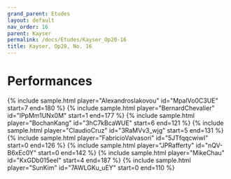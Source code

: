 ```yaml
---
grand_parent: Etudes
layout: default
nav_order: 16
parent: Kayser
permalink: /docs/Etudes/Kayser_Op20-16
title: Kayser, Op20, No. 16
---
```

# Performances
<div class="sample-container">
    {% include sample.html player="AlexandrosIakovou" id="MpalVo0C3UE" start=7 end=180 %}
    {% include sample.html player="BernardChevalier" id="lPpMm1UNx0M" start=1 end=177 %}
    {% include sample.html player="BochanKang" id="3hC7kBcaWUE" start=6 end=121 %}
    {% include sample.html player="ClaudioCruz" id="3RaMVv3_wjg" start=5 end=131 %}
    {% include sample.html player="FabricioValvasori" id="5JTfqqcwiwI" start=0 end=126 %}
    {% include sample.html player="JPRafferty" id="nQV-B6xEc0Y" start=0 end=142 %}
    {% include sample.html player="MikeChau" id="KxGDb015eeI" start=4 end=187 %}
    {% include sample.html player="SunKim" id="7AWLGKu_uEY" start=0 end=110 %}
</div>